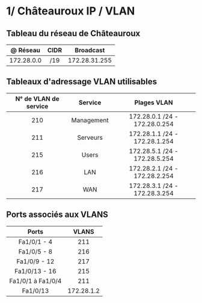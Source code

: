 # 1/ Châteauroux IP / VLAN 

## Tableau du réseau de Châteauroux

| @ Réseau             | CIDR            |Broadcast                     |                  
|:--------------------:|:---------------:|:----------------------------:|
| 172.28.0.0           |    /19          |172.28.31.255                 |    

 



## Tableaux d'adressage VLAN utilisables 


| N° de VLAN de service| Service         | Plages VLAN                  |
|:--------------------:|:---------------:|:----------------------------:|
| 210                  | Management      |172.28.0.1 /24 - 172.28.0.254 |    
| 211                  | Serveurs        |172.28.1.1 /24 - 172.28.1.254 |  
| 215                  | Users           |172.28.5.1 /24 - 172.28.5.254 |
| 216                  | LAN           |172.28.2.1 /24 - 172.28.2.254 |
| 217                  | WAN           |172.28.3.1 /24 - 172.28.3.254 |



## Ports associés aux VLANS

| Ports                        | VLANS           | 
|:----------------------------:|:---------------:|
|Fa1/0/1 - 4                      | 211             | 
|Fa1/0/5 - 8                      | 216             | 
|Fa1/0/9 - 12                      | 217             | 
|Fa1/0/13 - 16                      | 215             |                         
|Fa1/0/1 à Fa1/0/4             |211              |                              
|Fa1/0/13                      |172.28.1.2       |                              
